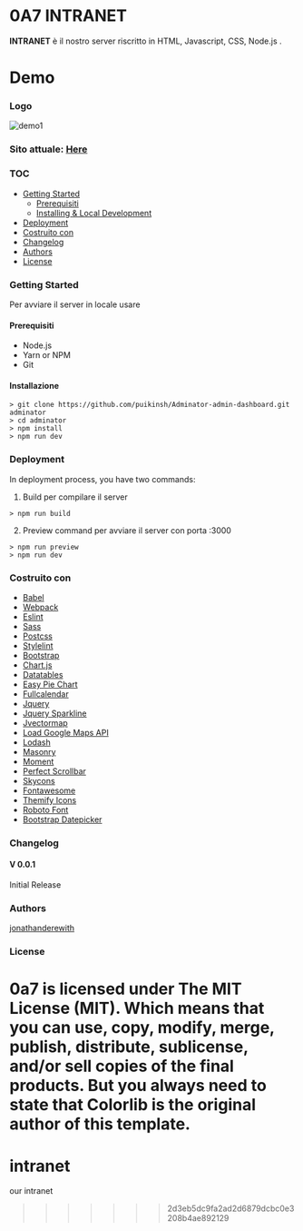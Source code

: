 # 0A7 INTRANET
**INTRANET** è il nostro server riscritto in HTML, Javascript, CSS, Node.js .

# Demo

### Logo

![demo1](https://image.ibb.co/f8wgOb/logo.png)

### Sito attuale: [Here](https://link.com)

### TOC
- [Getting Started](#getting-started)
  - [Prerequisiti](#prerequisiti)
  - [Installing & Local Development](#installazione)
- [Deployment](#deployment)
- [Costruito con](#costruito-con)
- [Changelog](#changelog)
- [Authors](#authors)
- [License](#license)


### Getting Started
Per avviare il server in locale usare 


#### Prerequisiti
  - Node.js
  - Yarn or NPM
  - Git

#### Installazione

```
> git clone https://github.com/puikinsh/Adminator-admin-dashboard.git adminator
> cd adminator
> npm install
> npm run dev
```


### Deployment
In deployment process, you have two commands:

1. Build 
per compilare il server
```
> npm run build
```

2. Preview command
per avviare il server con porta :3000
```
> npm run preview
> npm run dev 
```

### Costruito con
- [Babel](https://babeljs.io/)
- [Webpack](https://webpack.js.org/)
- [Eslint](https://eslint.org/)
- [Sass](http://sass-lang.com/)
- [Postcss](http://postcss.org/)
- [Stylelint](https://stylelint.io/)
- [Bootstrap](http://getbootstrap.com/)
- [Chart.js](http://www.chartjs.org/)
- [Datatables](https://datatables.net/)
- [Easy Pie Chart](http://rendro.github.io/easy-pie-chart/)
- [Fullcalendar](https://fullcalendar.io/)
- [Jquery](https://jquery.com/)
- [Jquery Sparkline](https://omnipotent.net/jquery.sparkline/)
- [Jvectormap](http://jvectormap.com/)
- [Load Google Maps API](https://github.com/yuanqing/load-google-maps-api)
- [Lodash](https://lodash.com/)
- [Masonry](https://masonry.desandro.com/)
- [Moment](https://momentjs.com/)
- [Perfect Scrollbar](https://github.com/utatti/perfect-scrollbar)
- [Skycons](https://darkskyapp.github.io/skycons/)
- [Fontawesome](http://fontawesome.io/)
- [Themify Icons](https://themify.me/themify-icons)
- [Roboto Font](https://fonts.google.com/specimen/Roboto)
- [Bootstrap Datepicker](https://bootstrap-datepicker.readthedocs.io/en/latest/)

### Changelog
#### V 0.0.1
Initial Release

### Authors
[jonathanderewith](http://twitter.com/jonderewith)
### License

0a7 is licensed under The MIT License (MIT). Which means that you can use, copy, modify, merge, publish, distribute, sublicense, and/or sell copies of the final products. But you always need to state that Colorlib is the original author of this template.
=======
# intranet
our intranet 
>>>>>>> 2d3eb5dc9fa2ad2d6879dcbc0e3208b4ae892129
